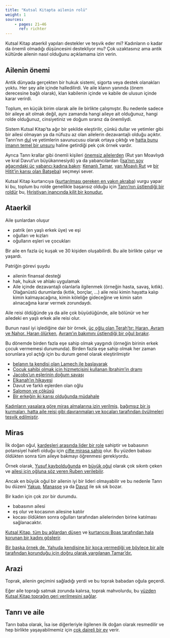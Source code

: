 ```yaml
---
title: "Kutsal Kitapta ailenin rolü"
weight: 1
sources:
    - pages: 21–46
      ref: richter
---
```


Kutsal Kitap ataerkil yapıları destekler ve teşvik eder mi? Kadınların o kadar da önemli olmadığı düşüncesini destekliyor mu? Çok uzaktasınız ama antik kültürde ailenin nasıl olduğunu açıklamama izin verin.

## Ailenin önemi

<a name="524d"></a>
Antik dünyada gerçekten bir hukuk sistemi, sigorta veya destek olanakları yoktu. Her şey aile içinde halledilirdi. Ve aile klanın yanında (önem derecesine bağlı olarak), klan kabilenin içinde ve kabile de ulusun içinde karar verirdi.

Toplum, en küçük birim olarak aile ile birlikte çalışmıştır. Bu nedenle sadece bir aileye ait olmak değil, aynı zamanda hangi aileye ait olduğunuz, hangi rolde olduğunuz, cinsiyetiniz ve doğum sıranız da önemliydi.

Sistem Kutsal Kitap’ta ağır bir şekilde eleştirilir, çünkü dullar ve yetimler gibi bir ailesi olmayan ya da nüfuzu az olan ailelerin dezavantajlı olduğu açıktır. Tanrı’nın [dul](https://www.bibleserver.com/search/TR/dul) ve yetimlerin savunucusu olarak ortaya çıktığı ve [hatta bunu imanın temel bir unsuru](https://www.bibleserver.com/TR/Yakup1%3A27) haline getirdiği pek çok örnek vardır.

Ayrıca Tanrı krallar gibi önemli kişileri [önemsiz ailelerden](https://www.bibleserver.com/TR/Rut4%3A16-17) (Rut yarı Moavlıydı ve kral Davut’un büyükannesiydi) ya da yabancılardan ([İsa’nın soy ağacındaki üç yabancı kadına bakın](https://www.bibleserver.com/TR/Matta1%3A2-16): [Kenanlı Tamar](https://www.bibleserver.com/TR/Yarat%C4%B1l%C4%B1%C5%9F38), [yarı Moavlı Rut](https://www.bibleserver.com/TR/Rut1%3A1-4) ve [bir Hitit’in karısı olan Batşeba](https://www.bibleserver.com/TR/2.Samuel11%3A3)) seçmeyi sever.

Kutsal Kitap kurtarıcıya ([kurtarılması gereken en yakın akraba](https://www.bibleserver.com/TR/Levililer25%3A47-49)) vurgu yapar ki bu, toplum bu rolde genellikle başarısız olduğu için [Tanrı’nın üstlendiği bir roldür](https://www.bibleserver.com/TR/Ye%C5%9Faya44%3A24) bu, [Hıristiyan inancında kilit bir konudur.](https://www.bibleserver.com/TR/Efesliler1%3A7)

## Ataerkil

<a name="3a5d"></a>
Aile şunlardan oluşur

- patrik (en yaşlı erkek üye) ve eşi
- oğulları ve kızları
- oğulların eşleri ve çocukları

Bir aile en fazla üç kuşak ve 30 kişiden oluşabilirdi. Bu aile birlikte çalışır ve yaşardı.

Patriğin görevi şuydu

- ailenin finansal desteği
- hak, hukuk ve ahlakı uygulamak
- Aile içinde dezavantajlı olanlarla ilgilenmek (örneğin hasta, savaş, kıtlık). Olağanüstü durumlarda (kıtlık, borçlar, …) aile reisi kimin hayatta kalıp kimin kalmayacağına, kimin köleliğe gideceğine ve kimin satın alınacağına karar vermek zorundaydı.

Aile reisi öldüğünde ya da aile çok büyüdüğünde, aile bölünür ve her ailedeki en yaşlı erkek aile reisi olur.

Bunun nasıl iyi işlediğine dair bir örnek, [üç oğlu olan Terah’tır: Haran, Avram ve Nahor. Haran ölürken](https://www.bibleserver.com/TR/Yarat%C4%B1l%C4%B1%C5%9F11%3A27-31), [Avram’ın bakımını üstlendiği bir oğul bırakır](https://www.bibleserver.com/TR/Yarat%C4%B1l%C4%B1%C5%9F12%3A1-4).

Bu dönemde birden fazla eşe sahip olmak yaygındı (örneğin birinin erkek çocuk vermemesi durumunda). Birden fazla eşe sahip olmak her zaman sorunlara yol açtığı için bu durum genel olarak eleştirilmiştir

- [belanın ta kendisi olan Lamech ile başlayarak](https://www.bibleserver.com/TR/Yarat%C4%B1l%C4%B1%C5%9F4%3A23-26)
- [Çocuk sahibi olmak için hizmetçisini kullanan İbrahim’in dramı](https://www.bibleserver.com/TR/Yarat%C4%B1l%C4%B1%C5%9F16)
- [Jacobs’un eşlerinin doğum savaşı](https://www.bibleserver.com/TR/Yarat%C4%B1l%C4%B1%C5%9F30%3A1-24)
- [Elkanah’ın hikayesi](https://www.bibleserver.com/TR/1.Samuel1)
- Davut ve farklı eşlerden olan oğlu
- [Salomon ve çöküşü](https://www.bibleserver.com/TR/1.Krallar11%3A3)
- [Bir erkeğin iki karısı olduğunda müdahale](https://www.bibleserver.com/TR/Yasan%C4%B1n%20Tekrar%C4%B121%3A17)

[Kadınların yasalara göre miras almalarına izin verilmiş](https://www.bibleserver.com/TR/%C3%87%C3%B6lde%20Say%C4%B1m36), [bağımsız bir iş kurmaları, hatta aile reisi gibi davranmaları ve kocaları tarafından övülmeleri teşvik edilmiştir](https://www.bibleserver.com/TR/%C3%96zdeyi%C5%9Fler31%3A15-31).

## Miras

<a name="82a3"></a>
İlk doğan oğul, [kardeşleri arasında lider bir role](https://www.bibleserver.com/TR/Yarat%C4%B1l%C4%B1%C5%9F43%3A33) sahiptir ve babasının potansiyel halefi olduğu için [çifte mirasa sahip](https://www.bibleserver.com/TR/Yasan%C4%B1n%20Tekrar%C4%B121%3A17) olur. Bu yüzden babası öldükten sonra tüm aileye bakmayı öğrenmesi gerekiyordu.

Örnek olarak, [Yusuf kaybolduğunda](https://www.bibleserver.com/TR/Yarat%C4%B1l%C4%B1%C5%9F37%3A21-30) en [büyük oğul](https://www.bibleserver.com/TR/M%C4%B1s%C4%B1rdan%20%C3%87%C4%B1k%C4%B1%C5%9F6%3A14) olarak çok sıkıntı çeken ve [ailesi için oğluna söz veren Ruben verilebilir](https://www.bibleserver.com/TR/Yarat%C4%B1l%C4%B1%C5%9F42%3A37).

Ancak en büyük oğul bir ailenin iyi bir lideri olmayabilir ve bu nedenle Tanrı bu düzeni [Yakup](https://www.bibleserver.com/TR/Yarat%C4%B1l%C4%B1%C5%9F25%3A25-26), [Manaşşe](https://www.bibleserver.com/TR/Yarat%C4%B1l%C4%B1%C5%9F48%3A13-20) ya da [Davut](https://www.bibleserver.com/TR/1.Samuel16%3A1-13) ile sık sık bozar.

Bir kadın için çok zor bir durumdu.

- babasının ailesi
- eş olur ve kocasının ailesine katılır
- kocası öldükten sonra oğulları tarafından ailelerinden birine katılması sağlanacaktır.

[Kutsal Kitap, tüm bu ağlardan düşen](https://www.bibleserver.com/TR/Rut1%3A1-5) ve [kurtarıcısı Boas tarafından hala korunan bir kadını gösterir](https://www.bibleserver.com/TR/Rut4).

[Bir başka örnek de, Yahuda kendisine bir koca vermediği ve böylece bir aile tarafından korunduğu için doğru olarak yargılanan Tamar’dır.](https://www.bibleserver.com/TR/Yasan%C4%B1n%20Tekrar%C4%B124%3A19-21)

## Arazi

<a name="ba14"></a>
Toprak, ailenin geçimini sağladığı yerdi ve bu toprak babadan oğula geçerdi.

Eğer aile toprağı satmak zorunda kalırsa, toprak mahvolurdu, bu [yüzden Kutsal Kitap toprağın geri verilmesini sağlar](https://www.bibleserver.com/TR/Levililer25%3A10).

## Tanrı ve aile

<a name="7049"></a>
Tanrı baba olarak, İsa ise diğerleriyle ilgilenen ilk doğan olarak resmedilir ve hep birlikte yaşayabilmemiz için [çok daireli bir ev](https://www.bibleserver.com/TR/Yuhanna14%3A1-3) verir.

